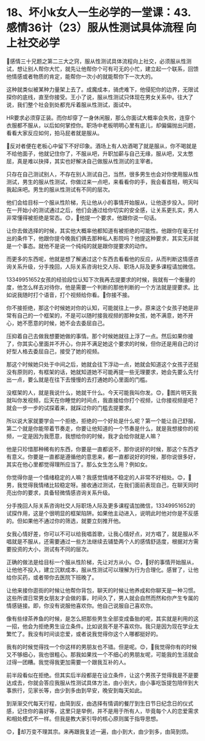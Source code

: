 # 18、坏小k女人一生必学的一堂课：43.感情36计（23）服从性测试具体流程 向上社交必学

🎼感情三十兄题之第二三大之窍，服从性测试具体流程向上社交，必须服从性测试，想让别人帮你大忙，就先让他帮你个可有可无的小忙，建立起一个联系，回馈他情感或者物质的肯定，能帮你一次小的就能帮你下一次大的。

这种就类似被某种力量架上去了。成魔成本，骑虎难下，他侵犯你的边界，无限试探你的底线，直至你接受。王小了说，服从性测试只体现在男女关系中。往大了说，我们整个社会到处都充斥着服从性测试，面试中。

HR要求必须穿正装。而你却穿了一身休闲服，那么你面试大概率会失败，连穿个衣服都不服从，以后如何掌控你。职场中老板明明心里有底儿，却偏偏抛出问题，看看大家反应如何，拍马屁者就是服从。

🎼反对者便在老板心中留下不好印象。酒场上有人劝酒喝了就是服从，你不喝就是不给他面子，他就记住你了，不服从吧，升职加薪与自己无缘，服从吧，又太憋屈，真是难以抉择，其实也好解决自己做服从性测试的主宰者。

只存在自己测试别人，不存在别人测试自己，当然，很多男生也会对你使用服从性测试，男生的服从性测试，你做过来一点吧，来看看你的手，我会看首相，明天叫我起床吧。男生的服从性测试有不同的层次。

他们会给目标一个服从性阶梯，先让他从小的事情开始服从，让他逐步投入。同时在一开始小的测试通过之后，他们会通过给你切实的安全感，让关系更扎实，男人非常懂得被拒绝是常态。😊，🎼他提一个要求，他跟你说一句话。

让你去做选择的时候，其实他大概率他都知道有被拒绝的可能性。他跟你在毫无付出的条件下，他跟你提今晚我们俩去那种私人影院吗？他提这种要求，其实无非就是一个事态。就他不是说一个纯纯的就是跟你提要求的动作。

而更多的东西呢，他就是想了解通过这个东西去看看他的反应，从而判断这情感咨询关系升级，分手挽回，人际关系咨询社交人际、职场人际及更多课程请加微信。

13349951652女孩的经验段位认知下次我再去提要求的时候，我就有一个衡量的度，他怎么样去对待你，他是需要一个判断的那他判断的一个方法就是提要求。比如说我随时打个语音，打个视频给你看。🎼你接不接。

你不接拒绝，那这个时候她对你的认知，可能就往上一步。原来这个女孩子她是非常有自己的一个框架的，不是可以随时接我视频的那种女孩，她不满意，她不开心，她不愿意的时候，她不会去委屈自己。

压抑着自己去做我想要她做的事情。那个时候她就往上浮了一点。然后如果你接了，你其实心里面并不开心，你并不满足她这个要求的时候，但你还是用自己的讨好型人格去委屈自己，接受了她的视频。

那这个时候她只处于中间之后，她就会往下浮动一点，她就会知道这个女孩子还挺没有原则的，有框架的话，她就知道她不可能再提一些无理要求，她会先要么先付出一点，要么就是在往下去慢慢的去打通她的心里面的门槛。

没框架的人，就是我说什么，她就干什么。今天可能我叫你发。😊，🎼图片明天我就叫你发视频，后天在你睡觉的时间点，我直接给你打个视频，让你接视频是吧？就会一步一步的试探着来，就踩过你的门槛去提要求。

所以说大家就要学会一个拒绝，拒绝的一个好处是什么呢？第一个能让自己舒服，第二个就是你能带着节奏走，你要让他知道的一个节奏是什么，就是我想接你的视频，一定是因为我愿意，我想给你的时候，我才会给你就是人嘛？

他是只珍惜那种稀有的东西，你要是一直都说不，那你说好的时候，那这个东西才有意义。你要是一直都是遵循他的意思来，都一直都说好的时候，那你说很多好，其实在他心里都觉得理所应当了。那么女生怎么用？例如女。

你觉得你是一个情绪稳定的人嘛？我感觉情绪不稳定的人非常不好相处。😊，🎼男，我觉得我情绪比较稳定呀。接收通过测试，在我们面前表现自己，在聊天同时亮出你的要求，具备轻微情感咨询关系升级。

分手挽回人际关系咨询社交人际职场人际及更多课程请加微信，13349951652的试探作用，这是个很明显的框架陷阱。如果他主动进入，说明此时他对你是不反感的。但如果他不通过你的筛选，就要立刻推开他。

女我心情好差，你可以不可以给我唱首歌，让我心情好点，对方唱了，就是服从不唱就是不服从，还需要通过一些方法继续去铺垫两个人的感情舒适度，根据对方需要投资的大小，测试有不同的层次。

正确的做法是给目标一个服从性阶梯，先让对方从小。😊，🎼好的事情开始服从，让他他不投入，建立沉默成本，服从性测试可以理解为行为合理化。感冒了，让他给你买药，或者带你去医院下班晚了。

让他来接你逛街的时候让他帮你背包，聊天的时候让他养成和你聊天是一种习惯。这些所谓日常男女朋友才会做的事，时间久了，男人就会自然而然和你产生专属的情感链接。即，你没有说服他喜欢你。他自己说服自己喜欢你。

像有些绿茶养鱼的时候，是怎么把那些男生全部变成备胎的呢，其实就是利用的这一招，他会为拒绝男生设立条件。比如说我不是不喜欢你。我只是因为现在学业太繁忙了。我没有时间谈恋爱，或者说我觉得你这个人哪都挺好的。

我有的时候觉得找一个你这样的男朋友也不错。但是呢。😊，🎼我觉得你有的时候又不够细心，我也很粗心。那我如果找一个不细心的男朋友呢，可能我的生活就会过得一团糟。我觉得我更加需要一个跟我互补的人。

前半段看似在拒绝。但其实后半段都是在设立条件，让这个男孩子觉得我是不是要达成去，你就会答应我服从性测试具体方法，由小到大，由小事吃饭提包陪伴到大事旅行，见家长等，由少到多由到早安，晚安到每天如此。

到渐渐交代每天行程，由简到反，由选择有情调的餐厅到生日节日纪念日的仪式感，记住你的喜好等，这里只是举例，并不是用于所有人，毕竟每个人的恋爱需求和相处模式不一样。但我是教大家引导的核心原则属于指导思想。

😊，🎼却万变不理其宗。来再跟我复述一遍，由小到大，由少到多，由简到烦。
